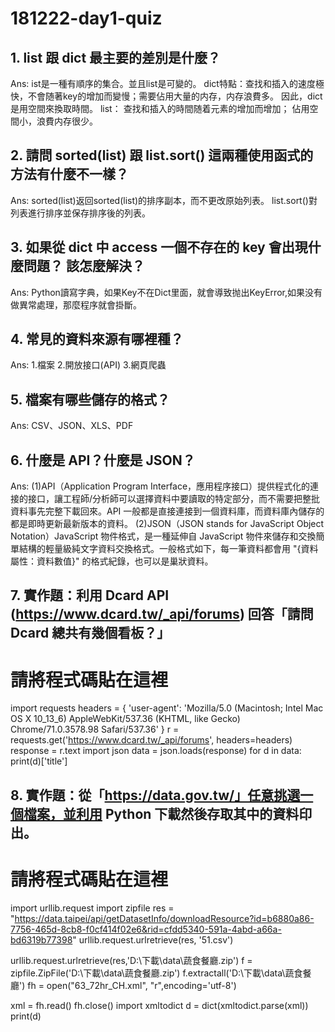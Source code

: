 # 181222-day1-quiz

## 1. list 跟 dict 最主要的差別是什麼？
Ans:
ist是一種有順序的集合。並且list是可變的。
dict特點：查找和插入的速度極快，不會随著key的增加而變慢；需要佔用大量的内存，内存浪費多。 因此，dict是用空間來換取時間。
list： 
查找和插入的時間随着元素的增加而增加； 佔用空間小，浪費内存很少。
## 2. 請問 sorted(list) 跟 list.sort() 這兩種使用函式的方法有什麼不一樣？
Ans:
sorted(list)返回sorted(list)的排序副本，而不更改原始列表。
list.sort()對列表進行排序並保存排序後的列表。
## 3. 如果從 dict 中 access 一個不存在的 key 會出現什麼問題？ 該怎麼解決？
Ans:
Python讀寫字典，如果Key不在Dict里面，就會導致抛出KeyError,如果没有做異常處理，那麼程序就會掛斷。
## 4. 常見的資料來源有哪裡種？
Ans:
1.檔案
2.開放接口(API)
3.網頁爬蟲
## 5. 檔案有哪些儲存的格式？
Ans:
CSV、JSON、XLS、PDF
## 6. 什麼是 API？什麼是 JSON？
Ans:
(1)API（Application Program Interface，應用程序接口）提供程式化的連接的接口，讓工程師/分析師可以選擇資料中要讀取的特定部分，而不需要把整批資料事先完整下載回來。API 一般都是直接連接到一個資料庫，而資料庫內儲存的都是即時更新最新版本的資料。
(2)JSON（JSON stands for JavaScript Object Notation）JavaScript 物件格式，是一種延伸自 JavaScript 物件來儲存和交換簡單結構的輕量級純文字資料交換格式。一般格式如下，每一筆資料都會用 "{資料屬性：資料數值}" 的格式紀錄，也可以是巢狀資料。
## 7. 實作題：利用 Dcard API (https://www.dcard.tw/_api/forums) 回答「請問 Dcard 總共有幾個看板？」
# 請將程式碼貼在這裡
import requests
headers = {
    'user-agent': 'Mozilla/5.0 (Macintosh; Intel Mac OS X 10_13_6) AppleWebKit/537.36 (KHTML, like Gecko) Chrome/71.0.3578.98 Safari/537.36'
}
r = requests.get('https://www.dcard.tw/_api/forums', headers=headers)
response = r.text
import json
data = json.loads(response)
for d in data:
    print(d)['title']
## 8. 實作題：從「https://data.gov.tw/」任意挑選一個檔案，並利用 Python 下載然後存取其中的資料印出。
# 請將程式碼貼在這裡
import urllib.request
import zipfile 
res = "https://data.taipei/api/getDatasetInfo/downloadResource?id=b6880a86-7756-465d-8cb8-f0cf414f02e6&rid=cfdd5340-591a-4abd-a66a-bd6319b77398"
urllib.request.urlretrieve(res, '51.csv')

urllib.request.urlretrieve(res,'D:\下載\data\蔬食餐廳.zip')
f = zipfile.ZipFile('D:\下載\data\蔬食餐廳.zip')
f.extractall('D:\下載\data\蔬食餐廳')
fh = open("63_72hr_CH.xml", "r",encoding='utf-8')

xml = fh.read()
fh.close()
import xmltodict
d = dict(xmltodict.parse(xml))
print(d)




